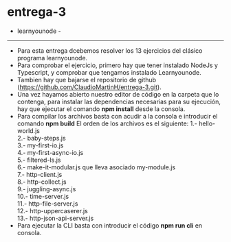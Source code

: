# entrega-3
- learnyounode -
----------------

- Para esta entrega dcebemos resolver los 13 ejercicios del clásico programa learnyounode. 
- Para comprobar el ejercicio, primero hay que tener instalado NodeJs y Typescript, y comprobar que tengamos instalado Learnyounode. 
- Tambien hay que bajarse el repositorio de github (https://github.com/ClaudioMartinH/entrega-3.git).
- Una vez hayamos abierto nuestro editor de código en la carpeta que lo contenga, para instalar las dependencias necesarias para su ejecución, hay que ejecutar el comando **npm install** desde la consola.
- Para compilar los archivos basta con acudir a la consola e introducir el comando **npm build**
El orden de los archivos es el siguiente:
1.- hello-world.js  
2.- baby-steps.js  
3.- my-first-io.js  
4.- my-first-async-io.js  
5.- filtered-ls.js  
6.- make-it-modular.js que lleva asociado my-module.js  
7.- http-client.js  
8.- http-collect.js  
9.- juggling-async.js  
10.- time-server.js  
11.- http-file-server.js  
12.- http-uppercaserer.js  
13.- http-json-api-server.js  
- Para ejecutar la CLI basta con introducir el código **npm run cli** en consola.